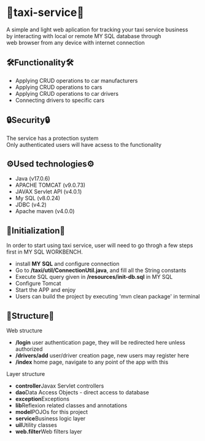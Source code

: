 ﻿# 🚖taxi-service🚖
A simple and light web aplication for tracking your taxi service business <br>
by interacting with local or remote MY SQL database through <br>
web browser from any device with internet connection <br>
<h2 tabindex="-1">﻿🛠️Functionality🛠️</h2>
 <ul dir="auto">
  <li>Applying CRUD operations to car manufacturers</li>
  <li>Applying CRUD operations to cars</li>
  <li>Applying CRUD operations to car drivers</li>
  <li>Connecting drivers to specific cars</li>
 </ul>
  <h2 tabindex="-1">﻿🔒Security🔒</h2>
 The service has a protection system <br>
 Only authenticated users will have acsess to the functionality
  <h2 tabindex="-1">﻿⚙️Used technologies⚙️</h2>
  <ul dir="auto">
  <li>Java (v17.0.6)</li>
  <li>APACHE TOMCAT (v9.0.73)</li>
  <li>JAVAX Servlet API (v4.0.1)</li>
  <li>My SQL (v8.0.24)</li>
  <li>JDBC (v4.2)</li>
  <li>Apache maven (v4.0.0)</li>
 </ul>
  <h2 tabindex="-1">﻿🎯Initialization🎯</h2>
 In order to start using taxi service, user will need to go throgh a few steps first
 in MY SQL WORKBENCH.
 <ul dir="auto">
  <li>install <b>MY SQL</b> and configure connection</li>
  <li>Go to <b>/taxi/util/ConnectionUtil.java</b>, and fill all the String constants</li>
  <li>Execute SQL query given in <b>/resources/init-db.sql</b> in MY SQL</li>
  <li>Configure Tomcat</li>
  <li>Start the APP and enjoy</li>
  <li>Users can build the project by executing 'mvn clean package' in terminal</li>
 </ul>
   <h2 tabindex="-1">﻿📡Structure📡</h2>
   Web structure
 <ul dir="auto">
  <li><b>/login</b> user authentication page, they will be redirected here unless authorized</li>
  <li><b>/drivers/add</b> user/driver creation page, new users may register here</li>
  <li><b>/index</b> home page, navigate to any point of the app with this</li>
 </ul>
   Layer structure
 <ul dir="auto">
  <li><b>controller</b>Javax Servlet controllers</li>
  <li><b>dao</b>Data Access Objects - direct access to database</li>
  <li><b>exception</b>Exceptions</li>
  <li><b>lib</b>Reflexion related classes and annotations</li>
  <li><b>model</b>POJOs for this project</li>
  <li><b>service</b>Business logic layer</li>
  <li><b>uil</b>Utility classes</li>
  <li><b>web.filter</b>Web filters layer</li>
 </ul>
